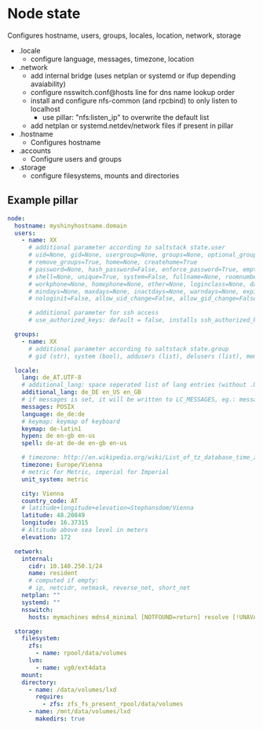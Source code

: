 # Node state

Configures hostname, users, groups, locales, location, network, storage

+ .locale
  + configure language, messages, timezone, location
+ .network
  + add internal bridge (uses netplan or systemd or ifup depending avaiability)
  + configure nsswitch.conf@hosts line for dns name lookup order
  + install and configure nfs-common (and rpcbind) to only listen to localhost
    + use pillar: "nfs:listen_ip" to overwrite the default list
  + add netplan or systemd.netdev/network files if present in pillar
+ .hostname
  + Configures hostname
+ .accounts
  + Configure users and groups
+ .storage
  + configure filesystems, mounts and directories

## Example pillar

```yaml
node:
  hostname: myshinyhostname.domain
  users:
    - name: XX
      # additional parameter according to saltstack state.user
      # uid=None, gid=None, usergroup=None, groups=None, optional_groups=None
      # remove_groups=True, home=None, createhome=True
      # password=None, hash_password=False, enforce_password=True, empty_password=False
      # shell=None, unique=True, system=False, fullname=None, roomnumber=None
      # workphone=None, homephone=None, other=None, loginclass=None, date=None
      # mindays=None, maxdays=None, inactdays=None, warndays=None, expire=None,
      # nologinit=False, allow_uid_change=False, allow_gid_change=False

      # additional parameter for ssh access
      # use_authorized_keys: default = false, installs ssh_authorized_keys if true

  groups:
    - name: XX
      # additional parameter according to saltstack state.group
      # gid (str), system (bool), addusers (list), delusers (list), members (list)

  locale:
    lang: de_AT.UTF-8
    # additional_lang: space seperated list of lang entries (without .UTF-8)
    additional_lang: de_DE en_US en_GB
    # if messages is set, it will be written to LC_MESSAGES, eg.: messages: POSIX
    messages: POSIX
    language: de_de:de
    # keymap: keymap of keyboard
    keymap: de-latin1
    hypen: de en-gb en-us
    spell: de-at de-de en-gb en-us

    # timezone: http://en.wikipedia.org/wiki/List_of_tz_database_time_zones
    timezone: Europe/Vienna
    # metric for Metric, imperial for Imperial
    unit_system: metric

    city: Vienna
    country_code: AT
    # latitude+longitude+elevation=Stephansdom/Vienna
    latitude: 48.20849
    longitude: 16.37315
    # Altitude above sea level in meters
    elevation: 172

  network:
    internal:
      cidr: 10.140.250.1/24
      name: resident
      # computed if empty:
      # ip, netcidr, netmask, reverse_net, short_net
    netplan: ""
    systemd: ""
    nsswitch:
      hosts: mymachines mdns4_minimal [NOTFOUND=return] resolve [!UNAVAIL=return] files myhostname dns

  storage:
    filesystem:
      zfs:
        - name: rpool/data/volumes
      lvm:
        - name: vg0/ext4data
    mount:
    directory:
      - name: /data/volumes/lxd
        require:
          - zfs: zfs_fs_present_rpool/data/volumes
      - name: /mnt/data/volumes/lxd
        makedirs: true
```
